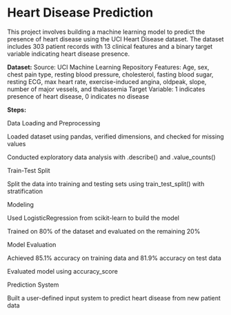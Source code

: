 # Heart Disease Prediction

This project involves building a machine learning model to predict the presence of heart disease using the UCI Heart Disease dataset. The dataset includes 303 patient records with 13 clinical features and a binary target variable indicating heart disease presence.

**Dataset:**
Source: UCI Machine Learning Repository
Features: Age, sex, chest pain type, resting blood pressure, cholesterol, fasting blood sugar, resting ECG, max heart rate, exercise-induced angina, oldpeak, slope, number of major vessels, and thalassemia
Target Variable: 1 indicates presence of heart disease, 0 indicates no disease

**Steps:**

Data Loading and Preprocessing

Loaded dataset using pandas, verified dimensions, and checked for missing values

Conducted exploratory data analysis with .describe() and .value_counts()

Train-Test Split

Split the data into training and testing sets using train_test_split() with stratification

Modeling

Used LogisticRegression from scikit-learn to build the model

Trained on 80% of the dataset and evaluated on the remaining 20%

Model Evaluation

Achieved 85.1% accuracy on training data and 81.9% accuracy on test data

Evaluated model using accuracy_score

Prediction System

Built a user-defined input system to predict heart disease from new patient data
